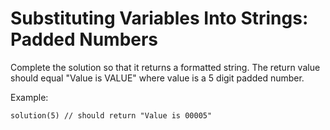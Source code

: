 # Substituting Variables Into Strings: Padded Numbers

Complete the solution so that it returns a formatted string. The return value should equal "Value is VALUE" where value is a 5 digit padded number.

Example:

    solution(5) // should return "Value is 00005"